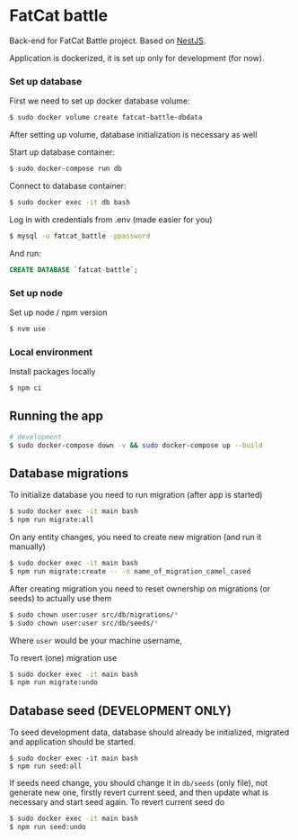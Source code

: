 # FatCat battle

Back-end for FatCat Battle project. Based on [NestJS](https://nestjs.com/).

Application is dockerized, it is set up only for development (for now).


### Set up database

First we need to set up docker database volume:
```bash
$ sudo docker volume create fatcat-battle-dbdata
```

After setting up volume, database initialization is necessary as well

Start up database container:
```bash
$ sudo docker-compose run db
```

Connect to database container:
```bash
$ sudo docker exec -it db bash
```

Log in with credentials from .env (made easier for you)
```bash
$ mysql -u fatcat_battle -ppassword
```

And run:
```sql
CREATE DATABASE `fatcat-battle`;
```

### Set up node

Set up node / npm version
```bash
$ nvm use
```

### Local environment

Install packages locally
```bash
$ npm ci
```

## Running the app

```bash
# development
$ sudo docker-compose down -v && sudo docker-compose up --build
```

## Database migrations

To initialize database you need to run migration (after app is started)
```bash
$ sudo docker exec -it main bash
$ npm run migrate:all
```

On any entity changes, you need to create new migration (and run it manually)
```bash
$ sudo docker exec -it main bash
$ npm run migrate:create -- -n name_of_migration_camel_cased
```

After creating migration you need to reset ownership on migrations (or seeds) to actually use them
```bash
$ sudo chown user:user src/db/migrations/*
$ sudo chown user:user src/db/seeds/*
```

Where `user` would be your machine username,

To revert (one) migration use
```bash
$ sudo docker exec -it main bash
$ npm run migrate:undo
```

## Database seed (DEVELOPMENT ONLY)

To seed development data, database should already be initialized, migrated and application should be started.

```bas
$ sudo docker exec -it main bash
$ npm run seed:all
```

If seeds need change, you should change it in `db/seeds` (only file), not generate new one, firstly revert current seed, and then update what is necessary and start seed again. To revert current seed do

```bash
$ sudo docker exec -it main bash
$ npm run seed:undo
```
